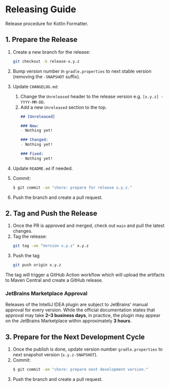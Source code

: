 # Releasing Guide

Release procedure for Kotlin Formatter.

## 1. Prepare the Release

1. Create a new branch for the release:
   ```sh
   git checkout -b release-x.y.z
   ```

2. Bump version number in `gradle.properties` to next stable version (removing the `-SNAPSHOT` suffix).
3. Update `CHANGELOG.md`:
   1. Change the `Unreleased` header to the release version e.g. `[x.y.z] - YYYY-MM-DD`.
   2. Add a new `Unreleased` section to the top.
      ```md
      ## [Unreleased]

      ### New:
      - Nothing yet!

      ### Changed:
      - Nothing yet!

      ### Fixed:
      - Nothing yet!
      ```

4. Update `README.md` if needed.
5. Commit:
   ```sh
   $ git commit -am "chore: prepare for release x.y.z."
   ```

6. Push the branch and create a pull request.

## 2. Tag and Push the Release

1. Once the PR is approved and merged, check out `main` and pull the latest changes.
2. Tag the release:
   ```sh
   git tag -am "Version x.y.z" x.y.z
   ```
3. Push the tag
   ```sh
   git push origin x.y.z
   ```

The tag will trigger a GitHub Action workflow which will upload the artifacts to Maven Central and create a GitHub release.

### JetBrains Marketplace Approval
Releases of the IntelliJ IDEA plugin are subject to JetBrains' manual approval for every version. While the official documentation states that approval may take **2–3 business days**, in practice, the plugin may appear on the JetBrains Marketplace within approximately **3 hours**.

## 3. Prepare for the Next Development Cycle

1. Once the publish is done, update version number `gradle.properties` to next snapshot version (`x.y.z-SNAPSHOT`).
2. Commit:
   ```sh
   $ git commit -am "chore: prepare next development version."
   ```
3. Push the branch and create a pull request.
